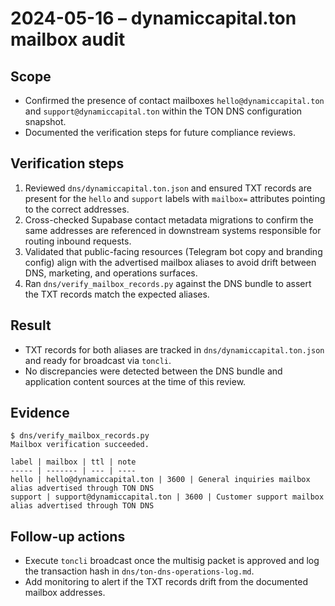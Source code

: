 # 2024-05-16 – dynamiccapital.ton mailbox audit

## Scope
- Confirmed the presence of contact mailboxes `hello@dynamiccapital.ton` and `support@dynamiccapital.ton` within the TON DNS configuration snapshot.
- Documented the verification steps for future compliance reviews.

## Verification steps
1. Reviewed `dns/dynamiccapital.ton.json` and ensured TXT records are present for the `hello` and `support` labels with `mailbox=` attributes pointing to the correct addresses.
2. Cross-checked Supabase contact metadata migrations to confirm the same addresses are referenced in downstream systems responsible for routing inbound requests.
3. Validated that public-facing resources (Telegram bot copy and branding config) align with the advertised mailbox aliases to avoid drift between DNS, marketing, and operations surfaces.
4. Ran `dns/verify_mailbox_records.py` against the DNS bundle to assert the TXT records match the expected aliases.

## Result
- TXT records for both aliases are tracked in `dns/dynamiccapital.ton.json` and ready for broadcast via `toncli`.
- No discrepancies were detected between the DNS bundle and application content sources at the time of this review.

## Evidence

```shell
$ dns/verify_mailbox_records.py
Mailbox verification succeeded.

label | mailbox | ttl | note
----- | ------- | --- | ----
hello | hello@dynamiccapital.ton | 3600 | General inquiries mailbox alias advertised through TON DNS
support | support@dynamiccapital.ton | 3600 | Customer support mailbox alias advertised through TON DNS
```

## Follow-up actions
- Execute `toncli` broadcast once the multisig packet is approved and log the transaction hash in `dns/ton-dns-operations-log.md`.
- Add monitoring to alert if the TXT records drift from the documented mailbox addresses.

